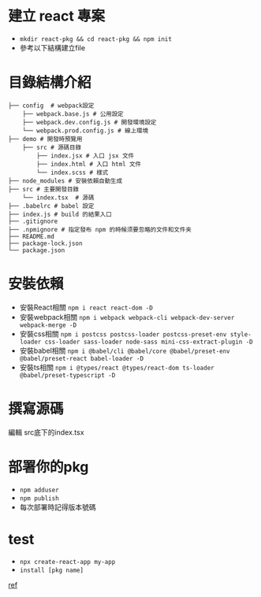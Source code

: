# 建立 react 專案
- `mkdir react-pkg && cd react-pkg && npm init`
- 參考以下結構建立file

# 目錄結構介紹
```
├── config  # webpack設定
    ├── webpack.base.js # 公用設定
    ├── webpack.dev.config.js # 開發環境設定
    └── webpack.prod.config.js # 線上環境
├── demo # 開發時預覽用
    ├── src # 源碼目錄
        ├── index.jsx # 入口 jsx 文件
        ├── index.html # 入口 html 文件
        └── index.scss # 樣式
├── node_modules # 安裝依賴自動生成
├── src # 主要開發目錄
    └── index.tsx  # 源碼
├── .babelrc # babel 設定
├── index.js # build 的結果入口
├── .gitignore 
├── .npmignore # 指定發布 npm 的時候须要忽略的文件和文件夹
├── README.md
├── package-lock.json
└── package.json
```


# 安裝依賴
- 安裝React相關 `npm i react react-dom -D`
- 安裝webpack相關 `npm i webpack webpack-cli webpack-dev-server webpack-merge -D`
- 安裝css相關 `npm i postcss postcss-loader postcss-preset-env style-loader css-loader sass-loader node-sass mini-css-extract-plugin -D`
- 安裝babel相關 `npm i @babel/cli @babel/core @babel/preset-env @babel/preset-react babel-loader -D`
- 安裝ts相關 `npm i @types/react @types/react-dom ts-loader @babel/preset-typescript -D`


# 撰寫源碼
編輯 src底下的index.tsx

# 部署你的pkg
- `npm adduser`
- `npm publish`
- 每次部署時記得版本號碼

# test
- `npx create-react-app my-app`
- `install [pkg name]`

[ref](https://bbs.huaweicloud.com/blogs/366397)
